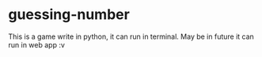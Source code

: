 # guessing-number

<p>This is a game write in python, it can run in terminal. May be in future it can run in web app :v</p>

